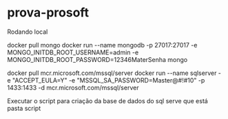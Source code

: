 # prova-prosoft

Rodando local

docker pull mongo
docker run --name mongodb -p 27017:27017 -e MONGO_INITDB_ROOT_USERNAME=admin -e MONGO_INITDB_ROOT_PASSWORD=12346MaterSenha mongo

docker pull mcr.microsoft.com/mssql/server
docker run --name sqlserver -e "ACCEPT_EULA=Y" -e "MSSQL_SA_PASSWORD=Master@#!#10" -p 1433:1433 -d mcr.microsoft.com/mssql/server

Executar o script para criação da base de dados do sql serve que está pasta script
